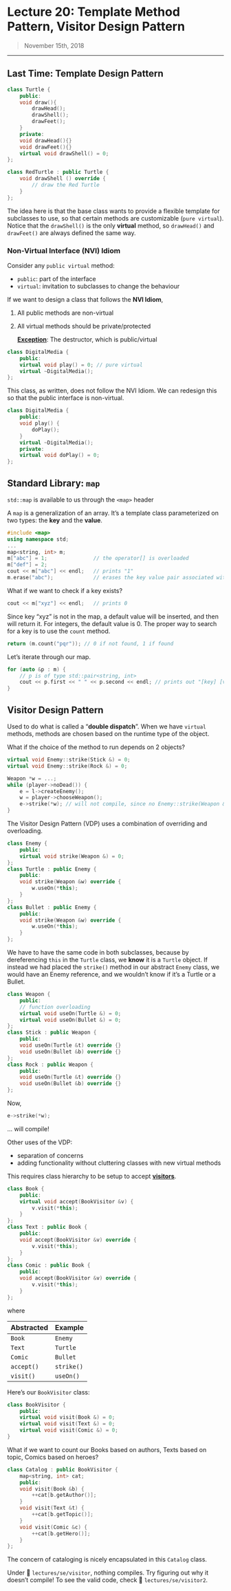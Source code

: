 # Lecture 20: Template Method Pattern, Visitor Design Pattern

> November 15th, 2018

---

## Last Time: Template Design Pattern

```c++
class Turtle {
    public:
    void draw(){
        drawHead();
        drawShell();
        drawFeet();
    }
    private:
    void drawHead(){}
    void drawFeet(){}
    virtual void drawShell() = 0;
};
```

```c++
class RedTurtle : public Turtle {
    void drawShell () override {
        // draw the Red Turtle
    }
};
```

The idea here is that the base class wants to provide a flexible template for subclasses to use, so that certain methods are customizable (`pure virtual`). Notice that the `drawShell()` is the only **virtual** method, so `drawHead()` and `drawFeet()` are always defined the same way.

### Non-Virtual Interface (NVI) Idiom

Consider any `public virtual` method:

- `public`: part of the interface
- `virtual`: invitation to subclasses to change the behaviour

If we want to design a class that follows the **NVI Idiom**,

1. All public methods are non-virtual

2. All virtual methods should be private/protected

   **<u>Exception</u>**: The destructor, which is public/virtual

```c++
class DigitalMedia {
    public:
    virtual void play() = 0; // pure virtual
    virtual ~DigitalMedia();
};
```

This class, as written, does not follow the NVI Idiom. We can redesign this so that the public interface is non-virtual.

```c++
class DigitalMedia {
    public: 
    void play() {
        doPlay();
    }
    virtual ~DigitalMedia();
    private:
    virtual void doPlay() = 0;
};
```

## Standard Library: `map`

`std::map` is available to us through the `<map>` header

A `map` is a generalization of an array. It’s a template class parameterized on two types: the **key** and the **value**.

```c++
#include <map>
using namespace std;
...
map<string, int> m;
m["abc"] = 1; 				// the operator[] is overloaded
m["def"] = 2;
cout << m["abc"] << endl;	// prints "1"
m.erase("abc"); 			// erases the key value pair associated with said key
```

What if we want to check if a key exists?

```c++
cout << m["xyz"] << endl;	// prints 0
```

 Since key “xyz” is not in the map, a default value will be inserted, and then will return it. For integers, the default value is 0. The proper way to search for a key is to use the `count` method.

```c++
return (m.count("pqr")); // 0 if not found, 1 if found
```

Let’s iterate through our map.

```c++
for (auto &p : m) {
    // p is of type std::pair<string, int>
    cout << p.first << " " << p.second << endl; // prints out "[key] [value]"
}
```

## Visitor Design Pattern

Used to do what is called a “**double dispatch**”. When we have `virtual` methods, methods are chosen based on the runtime type of the object.

What if the choice of the method to run depends on 2 objects?

```c++
virtual void Enemy::strike(Stick &) = 0;
virtual void Enemy::strike(Rock &) = 0;
```

```c++
Weapon *w = ...;
while (player->noDead()) {
    e = l->createEnemy();
    w = player->chooseWeapon();
    e->strike(*w); // will not compile, since no Enemy::strike(Weapon &) exists
}
```

The Visitor Design Pattern (VDP) uses a combination of overriding and overloading.

```c++
class Enemy {
    public:
    virtual void strike(Weapon &) = 0;
};
class Turtle : public Enemy {
    public:
    void strike(Weapon &w) override {
        w.useOn(*this);
    }
};
class Bullet : public Enemy {
    public:
    void strike(Weapon &w) override {
        w.useOn(*this);
    }
};
```

We have to have the same code in both subclasses, because by dereferencing `this` in the `Turtle` class, we **know** it is a `Turtle` object. If instead we had placed the `strike()` method in our abstract `Enemy` class, we would have an Enemy reference, and we wouldn’t know if it’s a Turtle or a Bullet.

```c++
class Weapon {
    public:
    // function overloading
    virtual void useOn(Turtle &) = 0;
    virtual void useOn(Bullet &) = 0;
};
class Stick : public Weapon {
    public:
    void useOn(Turtle &t) override {}
    void useOn(Bullet &b) override {}
};
class Rock : public Weapon {
    public:
    void useOn(Turtle &t) override {}
    void useOn(Bullet &b) override {}
};
```

Now,

```c++
e->strike(*w);
```

... will compile!

Other uses of the VDP:

- separation of concerns
- adding functionality without cluttering classes with new virtual methods

This requires class hierarchy to be setup to accept **<u>visitors</u>**.

```c++
class Book {
    public:
    virtual void accept(BookVisitor &v) {
        v.visit(*this);
    }
};
class Text : public Book {
    public:
    void accept(BookVisitor &v) override {
        v.visit(*this);
    }
};
class Comic : public Book {
    public:
    void accept(BookVisitor &v) override {
        v.visit(*this);
    }
};
```

where

| Abstracted | Example    |
| ---------- | ---------- |
| `Book`     | `Enemy`    |
| `Text`     | `Turtle`   |
| `Comic`    | `Bullet`   |
| `accept()` | `strike()` |
| `visit()`  | `useOn()`  |

Here’s our `BookVisitor` class:

```c++
class BookVisitor {
    public:
    virtual void visit(Book &) = 0;
    virtual void visit(Text &) = 0;
    virtual void visit(Comic &) = 0;
}
```

What if we want to count our Books based on authors, Texts based on topic, Comics based on heroes?

```c++
class Catalog : public BookVisitor {
    map<string, int> cat;
    public:
    void visit(Book &b) {
        ++cat[b.getAuthor()];
    }
    void visit(Text &t) {
        ++cat[b.getTopic()];
    }
    void visit(Comic &c) {
        ++cat[b.getHero()];
    }
};
```

The concern of cataloging is nicely encapsulated in this `Catalog` class.

Under :file_folder: `lectures/se/visitor`, nothing compiles. Try figuring out why it doesn’t compile! To see the valid code, check :file_folder: `lectures/se/visitor2`. 